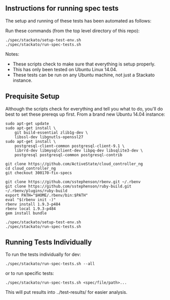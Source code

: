 ## Instructions for running spec tests

The setup and running of these tests has been automated as follows:

Run these commands (from the top level directory of this repo):

    ./spec/stackato/setup-test-env.sh
    ./spec/stackato/run-spec-tests.sh

Notes:

* These scripts check to make sure that everything is setup properly.
* This has only been tested on Ubuntu Linux 14.04.
* These tests can be run on any Ubuntu machine, not just a Stackato instance.

## Prequisite Setup

Although the scripts check for everything and tell you what to do, you'll do
best to set these prereqs up first. From a brand new Ubuntu 14.04 instance:


    sudo apt-get update
    sudo apt-get install \
        git build-essential zlib1g-dev \
        libssl-dev libgnutls-openssl27
    sudo apt-get install \
        postgresql-client-common postgresql-client-9.1 \
        librrd-dev libmysqlclient-dev libpq-dev libsqlite3-dev \
        postgresql postgresql-common postgresql-contrib

    git clone https://github.com/ActiveState/cloud_controller_ng
    cd cloud_controller_ng
    git checkout 300170-fix-specs 

    git clone https://github.com/sstephenson/rbenv.git ~/.rbenv
    git clone https://github.com/sstephenson/ruby-build.git ~/.rbenv/plugins/ruby-build
    export PATH="$HOME/.rbenv/bin:$PATH"
    eval "$(rbenv init -)"
    rbenv install 1.9.3-p484
    rbenv local 1.9.3-p484
    gem install bundle

    ./spec/stackato/setup-test-env.sh
    ./spec/stackato/run-spec-tests.sh

## Running Tests Individually

To run the tests individually for dev:

    ./spec/stackato/run-spec-tests.sh --all

or to run specific tests:

    ./spec/stackato/run-spec-tests.sh <spec/file/path>...

This will put results into ../test-results/ for easier analysis.
